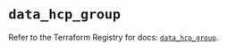 # `data_hcp_group`

Refer to the Terraform Registry for docs: [`data_hcp_group`](https://registry.terraform.io/providers/hashicorp/hcp/0.88.0/docs/data-sources/group).

